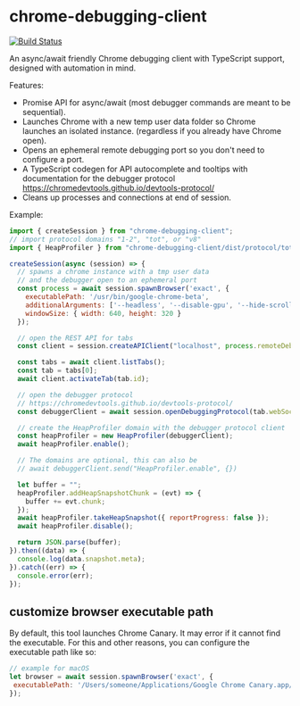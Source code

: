 chrome-debugging-client
=======================
[![Build Status](https://travis-ci.org/devtrace/chrome-debugging-client.svg?branch=master)](https://travis-ci.org/devtrace/chrome-debugging-client)

An async/await friendly Chrome debugging client with TypeScript support,
designed with automation in mind.

Features:

* Promise API for async/await (most debugger commands are meant to be sequential).
* Launches Chrome with a new temp user data folder so Chrome launches an isolated instance.
  (regardless if you already have Chrome open).
* Opens an ephemeral remote debugging port so you don't need to configure a port.
* A TypeScript codegen for API autocomplete and tooltips with documentation for
  the debugger protocol https://chromedevtools.github.io/devtools-protocol/
* Cleans up processes and connections at end of session.

Example:

```js
import { createSession } from "chrome-debugging-client";
// import protocol domains "1-2", "tot", or "v8"
import { HeapProfiler } from "chrome-debugging-client/dist/protocol/tot";

createSession(async (session) => {
  // spawns a chrome instance with a tmp user data
  // and the debugger open to an ephemeral port
  const process = await session.spawnBrowser('exact', {
    executablePath: '/usr/bin/google-chrome-beta',
    additionalArguments: ['--headless', '--disable-gpu', '--hide-scrollbars', '--mute-audio'],
    windowSize: { width: 640, height: 320 }
  });

  // open the REST API for tabs
  const client = session.createAPIClient("localhost", process.remoteDebuggingPort);

  const tabs = await client.listTabs();
  const tab = tabs[0];
  await client.activateTab(tab.id);

  // open the debugger protocol
  // https://chromedevtools.github.io/devtools-protocol/
  const debuggerClient = await session.openDebuggingProtocol(tab.webSocketDebuggerUrl);

  // create the HeapProfiler domain with the debugger protocol client
  const heapProfiler = new HeapProfiler(debuggerClient);
  await heapProfiler.enable();

  // The domains are optional, this can also be
  // await debuggerClient.send("HeapProfiler.enable", {})

  let buffer = "";
  heapProfiler.addHeapSnapshotChunk = (evt) => {
    buffer += evt.chunk;
  });
  await heapProfiler.takeHeapSnapshot({ reportProgress: false });
  await heapProfiler.disable();

  return JSON.parse(buffer);
}).then((data) => {
  console.log(data.snapshot.meta);
}).catch((err) => {
  console.error(err);
});
```

## customize browser executable path
By default, this tool launches Chrome Canary. It may error if it cannot find the executable. For this and other reasons, you can configure the executable path like so:
```js
// example for macOS
let browser = await session.spawnBrowser('exact', {
 executablePath: '/Users/someone/Applications/Google Chrome Canary.app/Contents/MacOS/Google Chrome Canary'
});
```
